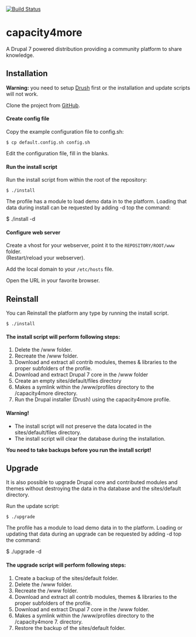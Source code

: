 [![Build Status](https://travis-ci.org/capacity4dev/capacity4more.png?branch=master)](https://travis-ci.org/capacity4dev/capacity4more)

# capacity4more

A Drupal 7 powered distribution providing a community platform to share
knowledge.



## Installation

**Warning:** you need to setup [Drush](https://github.com/drush-ops/drush)
first or the installation and update scripts will not work.

Clone the project from [GitHub](https://github.com/capacity4dev/capacity4more).

#### Create config file

Copy the example configuration file to config.sh:

	$ cp default.config.sh config.sh 

Edit the configuration file, fill in the blanks.


#### Run the install script

Run the install script from within the root of the repository:

	$ ./install

The profile has a module to load demo data in to the platform.
Loading that data during install can be requested by adding -d top the command:

  $ ./install -d
	
	
#### Configure web server

Create a vhost for your webserver, point it to the `REPOSITORY/ROOT/www` folder.  
(Restart/reload your webserver).

Add the local domain to your ```/etc/hosts``` file.

Open the URL in your favorite browser.



## Reinstall

You can Reinstall the platform any type by running the install script.

	$ ./install

	
#### The install script will perform following steps:

1. Delete the /www folder.
2. Recreate the /www folder.
3. Download and extract all contrib modules, themes & libraries to the proper
   subfolders of the profile.
4. Download and extract Drupal 7 core in the /www folder
5. Create an empty sites/default/files directory
6. Makes a symlink within the /www/profiles directory to the /capacity4more
   directory.
7. Run the Drupal installer (Drush) using the capacity4more profile.

#### Warning!

* The install script will not preserve the data located in the
  sites/default/files directory.
* The install script will clear the database during the installation.

**You need to take backups before you run the install script!**



## Upgrade

It is also possible to upgrade Drupal core and contributed modules and themes
without destroying the data in tha database and the sites/default directory.

Run the update script:

	$ ./upgrade

The profile has a module to load demo data in to the platform.
Loading or updating that data during an upgrade can be requested by
adding -d top the command:

  $ ./upgrade -d

	
#### The upgrade script will perform following steps:

1. Create a backup of the sites/default folder.
2. Delete the /www folder.
3. Recreate the /www folder.
4. Download and extract all contrib modules, themes & libraries to the proper
   subfolders of the profile.
5. Download and extract Drupal 7 core in the /www folder.
6. Makes a symlink within the /www/profiles directory to the
   /capacity4more 7. directory.
7. Restore the backup of the sites/default folder.





